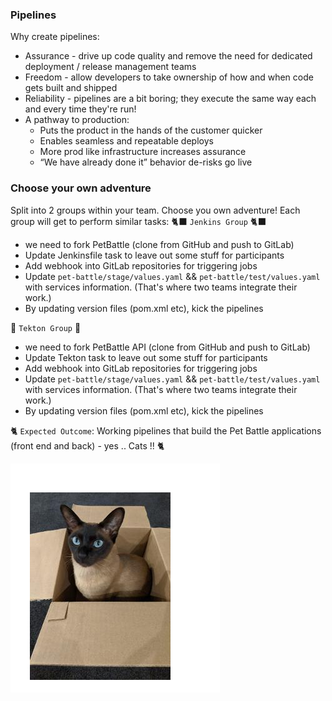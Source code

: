 ### Pipelines

Why create pipelines:
* Assurance - drive up code quality and remove the need for dedicated deployment / release management teams
* Freedom - allow developers to take ownership of how and when code gets built and shipped
* Reliability - pipelines are a bit boring; they execute the same way each and every time they're run!
* A pathway to production:
    - Puts the product in the hands of the customer quicker
    - Enables seamless and repeatable deploys
    - More prod like infrastructure increases assurance
    - “We have already done it” behavior de-risks go live

### Choose your own adventure
Split into 2 groups within your team. Choose you own adventure! Each group will get to perform similar tasks:
🐈‍⬛ `Jenkins Group` 🐈‍⬛
- we need to fork PetBattle (clone from GitHub and push to GitLab)
- Update Jenkinsfile task to leave out some stuff for participants
- Add webhook into GitLab repositories for triggering jobs
- Update `pet-battle/stage/values.yaml` && `pet-battle/test/values.yaml` with services information. (That's where two teams integrate their work.)
- By updating version files (pom.xml etc), kick the pipelines

🐅 `Tekton Group` 🐅
- we need to fork PetBattle API (clone from GitHub and push to GitLab)
- Update Tekton task to leave out some stuff for participants
- Add webhook into GitLab repositories for triggering jobs
- Update `pet-battle/stage/values.yaml` && `pet-battle/test/values.yaml` with services information. (That's where two teams integrate their work.)
- By updating version files (pom.xml etc), kick the pipelines

🐈 `Expected Outcome`: Working pipelines that build the Pet Battle applications (front end and back) - yes .. Cats !! 🐈

![daisy-cat.png](images/daisy-cat.png)
